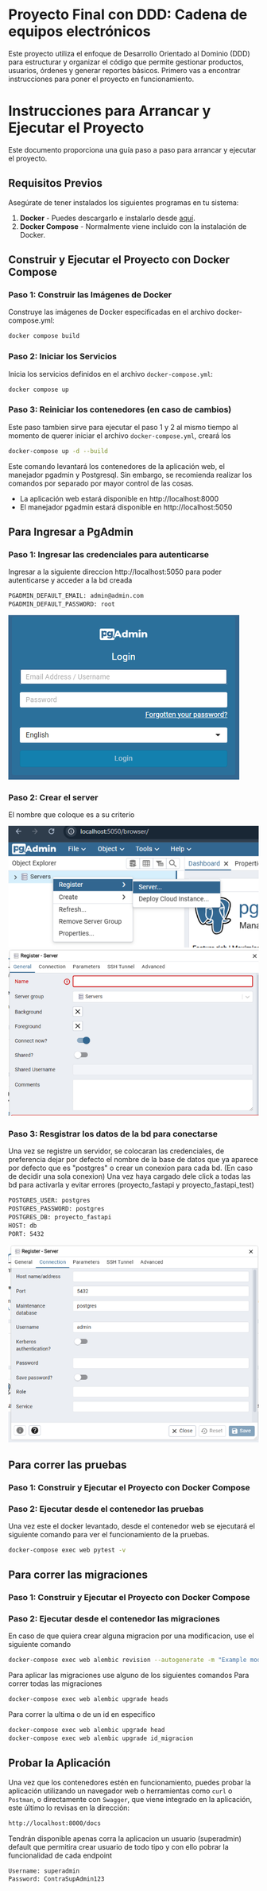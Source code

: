# Proyecto Final con DDD: Cadena de equipos electrónicos
Este proyecto utiliza el enfoque de Desarrollo Orientado al Dominio (DDD) para estructurar y organizar el código que permite gestionar productos, usuarios, órdenes y generar reportes básicos. Primero vas a encontrar instrucciones para poner el proyecto en funcionamiento.

# Instrucciones para Arrancar y Ejecutar el Proyecto

Este documento proporciona una guía paso a paso para arrancar y ejecutar el proyecto.

## Requisitos Previos

Asegúrate de tener instalados los siguientes programas en tu sistema:

1. **Docker** - Puedes descargarlo e instalarlo desde [aquí](https://www.docker.com/get-started).
2. **Docker Compose** - Normalmente viene incluido con la instalación de Docker.

## Construir y Ejecutar el Proyecto con Docker Compose
### Paso 1: Construir las Imágenes de Docker
Construye las imágenes de Docker especificadas en el archivo docker-compose.yml:
```bash
docker compose build
```
### Paso 2: Iniciar los Servicios
Inicia los servicios definidos en el archivo `docker-compose.yml`:
```bash
docker compose up
```
### Paso 3: Reiniciar los contenedores (en caso de cambios)
Este paso tambien sirve para ejecutar el paso 1 y 2 al mismo tiempo al momento de querer iniciar el archivo `docker-compose.yml`, creará los
```bash
docker-compose up -d --build
```
Este comando levantará los contenedores de la aplicación web, el manejador pgadmin y Postgresql. Sin embargo, se recomienda realizar los comandos por separado por mayor control de las cosas.

- La aplicación web estará disponible en http://localhost:8000 
- El manejador pgadmin estará disponible en  http://localhost:5050 

## Para Ingresar a PgAdmin
### Paso 1: Ingresar las credenciales para autenticarse
Ingresar a la siguiente direccion http://localhost:5050 para poder autenticarse y acceder a la bd creada
```bash
PGADMIN_DEFAULT_EMAIL: admin@admin.com
PGADMIN_DEFAULT_PASSWORD: root
```
![](/Imagenes_readme/Inicio.png)
### Paso 2: Crear el server
El nombre que coloque es a su criterio

![](/Imagenes_readme/Paso1.1.png)
![](/Imagenes_readme/Paso2.png)
### Paso 3: Resgistrar los datos de la bd para conectarse 
Una vez se registre un servidor, se colocaran las credenciales, de preferencia dejar por defecto el nombre de la base de datos que ya aparece por defecto que es "postgres" o crear un conexion para cada bd.
(En caso de decidir una sola conexion) Una vez haya cargado dele click a todas las bd para activarla y evitar errores (proyecto_fastapi y proyecto_fastapi_test)

```bash
POSTGRES_USER: postgres
POSTGRES_PASSWORD: postgres
POSTGRES_DB: proyecto_fastapi
HOST: db
PORT: 5432
```
![](/Imagenes_readme/Paso3.png)
## Para correr las pruebas 
### Paso 1: Construir y Ejecutar el Proyecto con Docker Compose
### Paso 2: Ejecutar desde el contenedor las pruebas
Una vez este el docker levantado, desde el contenedor web se ejecutará el siguiente comando para ver el funcionamiento de la pruebas.

```bash
docker-compose exec web pytest -v
```
## Para correr las migraciones 
### Paso 1: Construir y Ejecutar el Proyecto con Docker Compose
### Paso 2: Ejecutar desde el contenedor las migraciones 
En caso de que quiera crear alguna migracion por una modificacion, use el siguiente comando
```bash
docker-compose exec web alembic revision --autogenerate -m "Example model"
```
Para aplicar las migraciones use alguno de los siguientes comandos
Para correr todas las migraciones 
```bash
docker-compose exec web alembic upgrade heads

```
Para correr la ultima o de un id en especifico 
```bash
docker-compose exec web alembic upgrade head
docker-compose exec web alembic upgrade id_migracion
```
## Probar la Aplicación
Una vez que los contenedores estén en funcionamiento, puedes probar la aplicación utilizando un navegador web o herramientas como `curl` o `Postman`, o directamente con `Swagger`, que viene integrado en la aplicación, este último lo revisas en la dirección:
```bash
http://localhost:8000/docs
```

Tendrán disponible apenas corra la aplicacion un usuario (superadmin) default que permitira crear usuario de todo tipo y con ello pobrar la funcionalidad de cada endpoint

```bash
Username: superadmin
Password: ContraSupAdmin123
```

